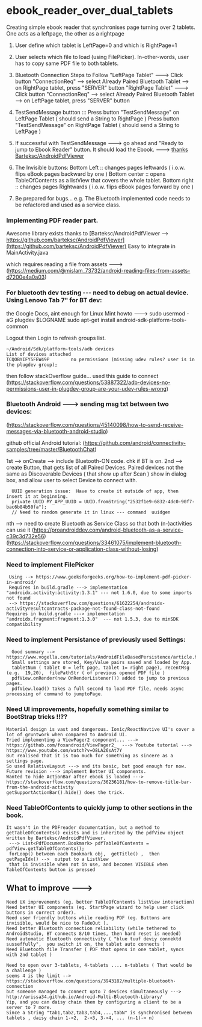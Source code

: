 # ebook_reader_over_dual_tablets
Creating simple ebook reader that synchronises page turning over 2 tablets.  One acts as a leftpage, the other as a rightpage

1. User define which tablet is LeftPage=0 and which is RightPage=1
2. User selects which file to load (using FilePicker).  In-other-words,  user has to copy same PDF file to both tablets.
3. Bluetooth Connection Steps to Follow
 "LeftPage Tablet" --->  Click button "ConnectionReq" --> select Already Paired Bluetooth Tablet --> on RightPage tablet, press  "SERVER" button
 "RightPage Tablet" ---> Click button "ConnectionReq" --> select Already Paired Bluetooth Tablet --> on LeftPage tablet, press  "SERVER" button
4. TestSendMessage buttton :::
Press button "TestSendMessage" on LeftPage Tablet ( should send a String to RightPage )
Press button "TestSendMessage" on RightPage Tablet ( should send a String to LeftPage )
5. If successful with TestSendMessage --->  go ahead and "Ready to jump to Ebook Reader" button.
It should load the Ebook.  --->  [thanks Barteksc/AndroidPdfViewer](https://github.com/barteksc/AndroidPdfViewer)

6.  The Invisible buttons:
Bottom Left ::  changes pages leftwards  ( i.o.w.  flips eBook pages backward by one )
Bottom center :: opens TableOfContents as a listView that covers the whole tablet.
Bottom right :: changes pages Rightwards ( i.o.w.  flips eBook pages forward by one )


7.  Be prepared for bugs... e.g. The Bluetooth implemented code needs to be refactored and used as a service class.


### Implementing PDF reader part.
Awesome library exists thanks to [Barteksc/AndroidPdfViewer --> https://github.com/barteksc/AndroidPdfViewer](https://github.com/barteksc/AndroidPdfViewer)
    Easy to integrate in MainActivity.java

which requires reading a file from assets ---> (https://medium.com/@mislam_73732/android-reading-files-from-assets-d7200e4a0a03)



### For bluetooth dev testing --- need to debug on actual device.  Using Lenovo Tab 7" for BT dev:
the Google Docs, aint enough for Linux Mint howto --->
    sudo usermod -aG plugdev $LOGNAME
    sudo apt-get install android-sdk-platform-tools-common

Logout then Login to refresh groups list.

    ~/Android/Sdk/platform-tools/adb devices
    List of devices attached
    TCQOBYIFY5FEW49P        no permissions (missing udev rules? user is in the plugdev group);

then follow stackOverflow guide...
used this guide to connect
(https://stackoverflow.com/questions/53887322/adb-devices-no-permissions-user-in-plugdev-group-are-your-udev-rules-wrong)

### Bluetooth Android --->  sending msg txt between two devices:
(https://stackoverflow.com/questions/45140098/how-to-send-receive-messages-via-bluetooth-android-studio)

github official Android tutorial:  (https://github.com/android/connectivity-samples/tree/master/BluetoothChat)

1st -->  onCreate -->  include Bluetooth-ON  code.  chk if BT is on.
2nd -->  create Button, that gets list of all Paired Devices.
      Paired devices not the same as Discoverable Devices ( that show up after Scan )
      show in dialog box, and allow user to select Device to connect with.

      UUID generation issue:  Have to create it outside of app, then insert it at beginning.
      private UUID MY_APP_UUID = UUID.fromString("2532f1e9-6832-4dc0-90f7-bac6b84b50fa");
      // Need to random generate it in linux --- command  uuidgen

nth -->  need to create Bluetooth as Service Class so that both (n-)activities can use it
  (https://proandroiddev.com/android-bluetooth-as-a-service-c39c3d732e56)
  (https://stackoverflow.com/questions/33461075/implement-bluetooth-connection-into-service-or-application-class-without-losing)

### Need to implement FilePicker
     Using --> https://www.geeksforgeeks.org/how-to-implement-pdf-picker-in-android/
     Requires in build.gradle ---> implementation "androidx.activity:activity:1.3.1" --- not 1.6.0, due to some imports not found
     --> https://stackoverflow.com/questions/61622254/androidx-activityresultcontracts-package-not-found-class-not-found
    Requires in build.gradle ---> implementation "androidx.fragment:fragment:1.3.0"  --- not 1.5.3, due to minSDK compatibility

### Need to implement Persistance of previously used Settings:
      Good summary --> https://www.vogella.com/tutorials/AndroidFileBasedPersistence/article.html
      Small settings are stored, Key/Value pairs saved and loaded by App.
      tabletNum ( tablet 0 = left page, tablet 1= right page), recentMsg (e.g.  19,20),  filePathStr ( of previous opened PDF file )
      pdfView.onRender(new OnRenderListener()) added to jump to previous pages.
      pdfView.load() takes a full second to load PDF file, needs async processing of command to jumptoPage.

### Need UI improvements, hopefully something similar to BootStrap tricks !!??
    Material design is vast and dangerous. Ionic/ReactNavtive UI's cover a lot of gruntwork when compared to Android UI.
    Tried implementing a ViewPager2 component... ---> https://github.com/foxandroid/ViewPager2_  ---> Youtube tutorial ---> https://www.youtube.com/watch?v=O8LA26sAt7Y
    But realised that it is too much for something as sincere as a settings page.
    So used RelativeLayout ---> and its basic, but good enough for now.
    Future revision ---> implement Better UI components.
    Wanted to hide ActionBar after ebook is loaded ---> https://stackoverflow.com/questions/36236181/how-to-remove-title-bar-from-the-android-activity
    getSupportActionBar().hide() does the trick.

### Need TableOfContents to quickly jump to other sections in the book.
    It wasn't in the PDFreader documentation, but a method to getTableOfContents() exists and is inherited by the pdfView object written by Barteksc/AndroidPdfViewer.
     ---> List<PdfDocument.Bookmark> pdfTableOfContents = pdfView.getTableOfContents();
     forLoop() between each Bookmark obj,  getTitle() ,  then  getPageIdx() -->  output to a ListView
     that is invisible when not in use, and becomes VISIBLE when TableOfContents button is pressed

## What to improve --->
    Need UX improvements (eg. better TableOfContents listView interaction)
    Need better UI components (eg. StartPage wizard to help user click buttons in correct order).
    Need user friendly buttons while reading PDF (eg. Buttons are invisible, would be nice to FadeOut ).
    Need better Bluetooth connection reliability (while tethered to AndroidStudio, BT connects 8/10 times, then hard reset is needed)
    Need automatic Bluetooth connectivity ( "blue tuuf deviy connektd susseffully",  you switch it on, the tablet auto connects )
    Need Bluetooth file Transfer ( PDF that opens in one tablet, syncs with 2nd tablet )

    Need to open over 3-tablets, 4-tablets .... n-tablets ( That would be a challenge )
    seems 4 is the limit --> https://stackoverflow.com/questions/3943182/multiple-bluetooth-connection
    but someone managed to connect upto 7 devices simultaneously ---> http://arissa34.github.io/Android-Multi-Bluetooth-Library/
    Yip, and you can daisy chain them by configuring a client to be a server to 7 more.
    Since a String "tab1,tab2,tab3,tab4,...,tabN" is synchronised between tablets , daisy chain 1->2,  2->3, 3->4, ... (n-1)-> n)